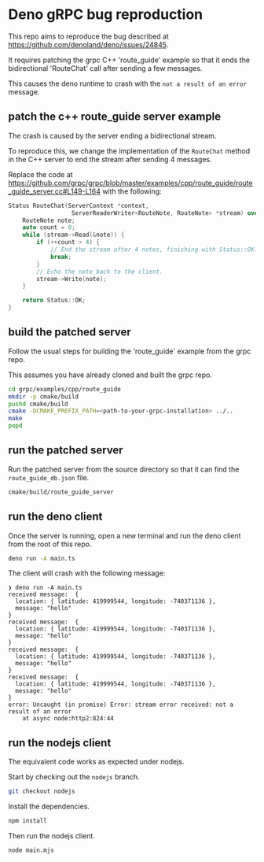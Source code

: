 # Deno gRPC bug reproduction

This repo aims to reproduce the bug described at https://github.com/denoland/deno/issues/24845.

It requires patching the grpc C++ 'route_guide' example so that it ends the bidirectional 'RouteChat' call after sending a few messages.

This causes the deno runtime to crash with the `not a result of an error` message.

## patch the c++ route_guide server example
The crash is caused by the server ending a bidirectional stream.

To reproduce this, we change the implementation of the `RouteChat` method in the C++ server to end the stream after sending 4 messages.

Replace the code at https://github.com/grpc/grpc/blob/master/examples/cpp/route_guide/route_guide_server.cc#L149-L164 with the following:

```c++
Status RouteChat(ServerContext *context,
                  ServerReaderWriter<RouteNote, RouteNote> *stream) override {
    RouteNote note;
    auto count = 0;
    while (stream->Read(&note)) {
        if (++count > 4) {
            // End the stream after 4 notes, finishing with Status::OK.
            break;
        }
        // Echo the note back to the client.
        stream->Write(note);
    }

    return Status::OK;
}
```

## build the patched server

Follow the usual steps for building the 'route_guide' example from the grpc repo.

This assumes you have already cloned and built the grpc repo.

```sh
cd grpc/examples/cpp/route_guide
mkdir -p cmake/build
pushd cmake/build
cmake -DCMAKE_PREFIX_PATH=<path-to-your-grpc-installation> ../..
make
popd
```

## run the patched server

Run the patched server from the source directory so that it can find the `route_guide_db.json` file.

```sh
cmake/build/route_guide_server
```

## run the deno client

Once the server is running, open a new terminal and run the deno client from the root of this repo.

```sh
deno run -A main.ts
```

The client will crash with the following message:

```
❯ deno run -A main.ts
received message:  {
  location: { latitude: 419999544, longitude: -740371136 },
  message: "hello"
}
received message:  {
  location: { latitude: 419999544, longitude: -740371136 },
  message: "hello"
}
received message:  {
  location: { latitude: 419999544, longitude: -740371136 },
  message: "hello"
}
received message:  {
  location: { latitude: 419999544, longitude: -740371136 },
  message: "hello"
}
error: Uncaught (in promise) Error: stream error received: not a result of an error
    at async node:http2:824:44

```

## run the nodejs client

The equivalent code works as expected under nodejs.

Start by checking out the `nodejs` branch.

```sh
git checkout nodejs
```

Install the dependencies.

```sh
npm install
```

Then run the nodejs client.

```sh
node main.mjs
```

